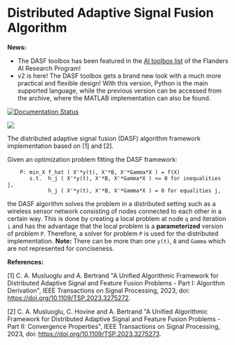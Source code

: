 # Distributed Adaptive Signal Fusion Algorithm

**News:**

- The DASF toolbox has been featured in the [AI toolbox list](https://www.flandersairesearch.be/en/research/list-of-toolboxes/dasf) of the Flanders AI Research Program! 
- v2 is here! The DASF toolbox gets a brand new look with a much more practical and flexible design! With this version, Python is the main supported language, while the previous version can be accessed from the archive, where the MATLAB implementation can also be found.

[![Documentation Status](https://readthedocs.org/projects/dasf-toolbox/badge/?version=latest)](https://dasf-toolbox.readthedocs.io/en/latest/)

![](https://github.com/CemMusluoglu/DASF_toolbox/blob/main/assets/dasf_gif.gif)

 The distributed adaptive signal fusion (DASF) algorithm framework implementation based on [1] and [2].

 Given an optimization problem fitting the DASF framework:

        P: min_X f_hat ( X'*y(t), X'*B, X'*Gamma*X ) = f(X)
           s.t.  h_j ( X'*y(t), X'*B, X'*Gamma*X ) <= 0 for inequalities j,
                 h_j ( X'*y(t), X'*B, X'*Gamma*X ) = 0 for equalities j,

the DASF algorithm solves the problem in a distributed setting such as a wireless sensor network consisting of nodes connected to each other in a certain way. This is done by creating a local problem at node `q` and iteration `i` and has the advantage that the local problem is a **parameterized** version of problem `P`. Therefore, a solver for problem `P` is used for the distributed implementation. **Note:** There can be more than one `y(t)`, `B` and `Gamma` which are not represented for conciseness.



**References:**

[1] C. A. Musluoglu and A. Bertrand "A Unified Algorithmic Framework for Distributed Adaptive Signal and Feature Fusion Problems - Part I: Algorithm Derivation", IEEE Transactions on Signal Processing, 2023, doi: https://doi.org/10.1109/TSP.2023.3275272.

[2] C. A. Musluoglu, C. Hovine and A. Bertrand "A Unified Algorithmic Framework for Distributed Adaptive Signal and Feature Fusion Problems - Part II: Convergence Properties", IEEE Transactions on Signal Processing, 2023, doi: https://doi.org/10.1109/TSP.2023.3275273.